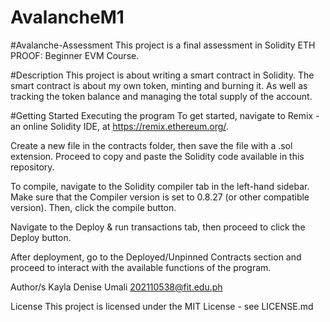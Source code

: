 # AvalancheM1

#Avalanche-Assessment
This project is a final assessment in Solidity ETH PROOF: Beginner EVM Course.

#Description
This project is about writing a smart contract in Solidity. The smart contract is about my own token, minting and burning it. As well as tracking the token balance and managing the total supply of the account.

#Getting Started
Executing the program
To get started, navigate to Remix - an online Solidity IDE, at https://remix.ethereum.org/.

Create a new file in the contracts folder, then save the file with a .sol extension. Proceed to copy and paste the Solidity code available in this repository.

To compile, navigate to the Solidity compiler tab in the left-hand sidebar. Make sure that the Compiler version is set to 0.8.27 (or other compatible version). Then, click the compile button.

Navigate to the Deploy & run transactions tab, then proceed to click the Deploy button.

After deployment, go to the Deployed/Unpinned Contracts section and proceed to interact with the available functions of the program.

Author/s
Kayla Denise Umali
202110538@fit.edu.ph

License
This project is licensed under the MIT License - see LICENSE.md

